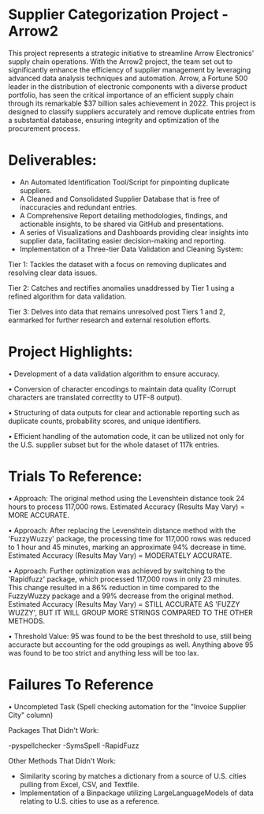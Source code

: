 # Supplier Categorization Project - Arrow2

This project represents a strategic initiative to streamline Arrow Electronics' supply chain operations. With the Arrow2 project, the team set out to significantly enhance the efficiency of supplier management by leveraging advanced data analysis techniques and automation. Arrow, a Fortune 500 leader in the distribution of electronic components with a diverse product portfolio, has seen the critical importance of an efficient supply chain through its remarkable $37 billion sales achievement in 2022. This project is designed to classify suppliers accurately and remove duplicate entries from a substantial database, ensuring integrity and optimization of the procurement process.

# **Deliverables:**

- An Automated Identification Tool/Script for pinpointing duplicate suppliers.
- A Cleaned and Consolidated Supplier Database that is free of inaccuracies and redundant entries.
- A Comprehensive Report detailing methodologies, findings, and actionable insights, to be shared via GitHub and presentations.
- A series of Visualizations and Dashboards providing clear insights into supplier data, facilitating easier decision-making and reporting.
- Implementation of a Three-tier Data Validation and Cleaning System:

Tier 1: Tackles the dataset with a focus on removing duplicates and resolving clear data issues.

Tier 2: Catches and rectifies anomalies unaddressed by Tier 1 using a refined algorithm for data validation.

Tier 3: Delves into data that remains unresolved post Tiers 1 and 2, earmarked for further research and external resolution efforts.

# **Project Highlights:**

• Development of a data validation algorithm to ensure accuracy.

• Conversion of character encodings to maintain data quality (Corrupt characters are translated correctlty to UTF-8 output).

• Structuring of data outputs for clear and actionable reporting such as duplicate counts, probability scores, and unique identifiers.

• Efficient handling of the automation code, it can be utilized not only for the U.S. supplier subset but for the whole dataset of 117k entries.

# Trials To Reference:

• Approach: The original method using the Levenshtein distance took 24 hours to process 117,000 rows. Estimated Accuracy (Results May Vary) = MORE ACCURATE.

• Approach: After replacing the Levenshtein distance method with the 'FuzzyWuzzy' package, the processing time for 117,000 rows was reduced to 1 hour and 45 minutes, marking an approximate 94% decrease in time. Estimated Accuracy (Results May Vary) = MODERATELY ACCURATE.

• Approach: Further optimization was achieved by switching to the 'Rapidfuzz' package, which processed 117,000 rows in only 23 minutes. This change resulted in a 86% reduction in time compared to the FuzzyWuzzy package and a 99% decrease from the original method. Estimated Accuracy (Results May Vary) = STILL ACCURATE AS 'FUZZY WUZZY', BUT IT WILL GROUP MORE STRINGS COMPARED TO THE OTHER METHODS.

• Threshold Value: 95 was found to be the best threshold to use, still being accuracte but accounting for the odd groupings as well. Anything above 95 was found to be too strict and anything less will be too lax.

# Failures To Reference

• Uncompleted Task (Spell checking automation for the "Invoice Supplier City" column)

Packages That Didn't Work: 

-pyspellchecker
-SymsSpell
-RapidFuzz

Other Methods That Didn't Work:

- Similarity scoring by matches a dictionary from a source of U.S. cities pulling from Excel, CSV, and Textfile.
- Implementation of a Binpackage utilizing LargeLanguageModels of data relating to U.S. cities to use as a reference.
